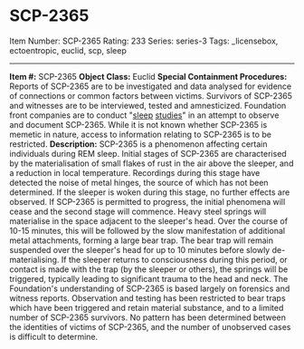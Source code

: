 # SCP-2365
Item Number: SCP-2365
Rating: 233
Series: series-3
Tags: _licensebox, ectoentropic, euclid, scp, sleep

---

**Item #:** SCP-2365
**Object Class:** Euclid
**Special Containment Procedures:** Reports of SCP-2365 are to be investigated and data analysed for evidence of connections or common factors between victims. Survivors of SCP-2365 and witnesses are to be interviewed, tested and amnesticized. Foundation front companies are to conduct "[sleep](/scp-3060) [studies](/scp-3966)" in an attempt to observe and document SCP-2365.
While it is not known whether SCP-2365 is memetic in nature, access to information relating to SCP-2365 is to be restricted.
**Description:** SCP-2365 is a phenomenon affecting certain individuals during REM sleep. Initial stages of SCP-2365 are characterised by the materialisation of small flakes of rust in the air above the sleeper, and a reduction in local temperature. Recordings during this stage have detected the noise of metal hinges, the source of which has not been determined. If the sleeper is woken during this stage, no further effects are observed.
If SCP-2365 is permitted to progress, the initial phenomena will cease and the second stage will commence. Heavy steel springs will materialise in the space adjacent to the sleeper's head. Over the course of 10-15 minutes, this will be followed by the slow manifestation of additional metal attachments, forming a large bear trap.
The bear trap will remain suspended over the sleeper's head for up to 10 minutes before slowly de-materialising‎. If the sleeper returns to consciousness during this period, or contact is made with the trap (by the sleeper or others), the springs will be triggered, typically leading to significant trauma to the head and neck.
The Foundation's understanding of SCP-2365 is based largely on forensics and witness reports. Observation and testing has been restricted to bear traps which have been triggered and retain material substance, and to a limited number of SCP-2365 survivors. No pattern has been determined between the identities of victims of SCP-2365, and the number of unobserved cases is difficult to determine.